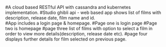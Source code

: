 #A cloud based RESTful API with cassandra and kubernetes implementation.
#Studio ghibli api - web based app shows list of films with description, release date, film name and id.    
#App includes a login page & homepage.
#Page one is login page
#Page two is homepage
#page three list of films with option to select a film in order to view more details(description, release date etc).
#page four displays further details for film selected on previous page. 
